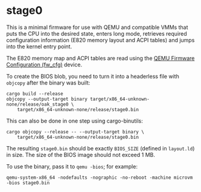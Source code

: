# stage0

This is a minimal firmware for use with QEMU and compatible VMMs that puts the
CPU into the desired state, enters long mode, retrieves required configuration
information (E820 memory layout and ACPI tables) and jumps into the kernel entry
point.

The E820 memory map and ACPI tables are read using the
[QEMU Firmware Configuration (fw_cfg)](https://www.qemu.org/docs/master/specs/fw_cfg.html)
device.

To create the BIOS blob, you need to turn it into a headerless file with
`objcopy` after the binary was built:

```shell
cargo build --release
objcopy --output-target binary target/x86_64-unknown-none/release/oak_stage0 \
    target/x86_64-unknown-none/release/stage0.bin
```

This can also be done in one step using cargo-binutils:

```shell
cargo objcopy --release -- --output-target binary \
    target/x86_64-unknown-none/release/stage0.bin
```

The resulting `stage0.bin` should be exactly `BIOS_SIZE` (defined in
`layout.ld`) in size. The size of the BIOS image should not exceed 1 MB.

To use the binary, pass it to `qemu -bios`; for example:

```shell
qemu-system-x86_64 -nodefaults -nographic -no-reboot -machine microvm -bios stage0.bin
```
